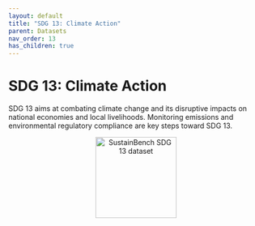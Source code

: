 ```yaml
---
layout: default
title: "SDG 13: Climate Action"
parent: Datasets
nav_order: 13
has_children: true
---
```


# SDG 13: Climate Action

SDG 13 aims at combating climate change and its disruptive impacts on national economies and local livelihoods. Monitoring emissions and environmental regulatory compliance are key steps toward SDG 13.

<p style="text-align: center">
<img src="{{ site.baseurl }}/assets/images/sdg13_summary.png" width="160" title="SustainBench SDG 13 dataset">
</p>